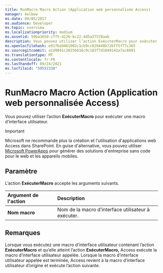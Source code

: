 ```yaml
---
title: RunMacro Macro Action (Application web personnalisée Access)
manager: kelbow
ms.date: 09/05/2017
ms.audience: Developer
ms.topic: overview
ms.localizationpriority: medium
ms.assetid: 59ba365d-cff5-4126-bc22-4d5a37578aab
description: Vous pouvez utiliser l’action ExécuterMacro pour exécuter une macro d’interface utilisateur.
ms.openlocfilehash: e91fba9461002c1cb9cc029448b72bff5f77c365
ms.sourcegitcommit: a1d9041c20256616c9c183f7d1049142a7ac6991
ms.translationtype: MT
ms.contentlocale: fr-FR
ms.lasthandoff: 09/24/2021
ms.locfileid: "59552338"
---
```

# <a name="runmacro-macro-action-access-custom-web-app"></a>RunMacro Macro Action (Application web personnalisée Access)

Vous pouvez utiliser l’action **ExécuterMacro** pour exécuter une macro d’interface utilisateur. 
  
> [!IMPORTANT]
> Microsoft ne recommande plus la création et l'utilisation d'applications web Access dans SharePoint. En guise d'alternative, vous pouvez utiliser [Microsoft PowerApps](https://powerapps.microsoft.com/en-us/) pour générer des solutions d'entreprise sans code pour le web et les appareils mobiles. 
  
## <a name="setting"></a>Paramètre

L’action **ExécuterMacro** accepte les arguments suivants. 
  
|**Argument de l'action**|**Description**|
|:-----|:-----|
|**Nom macro** <br/> |Nom de la macro d’interface utilisateur à exécuter.  <br/> |
   
## <a name="remarks"></a>Remarques

Lorsque vous exécutez une macro d’interface utilisateur contenant l’action **ExécuterMacro** et qu’elle atteint l’action **ExécuterMacro,** Access exécute la macro d’interface utilisateur appelée. Lorsque la macro d’interface utilisateur appelée est terminée, Access revient à la macro d’interface utilisateur d’origine et exécute l’action suivante. 
  

